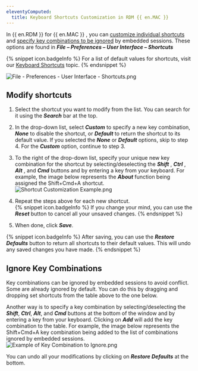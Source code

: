 ```yaml
---
eleventyComputed:
  title: Keyboard Shortcuts Customization in RDM {{ en.MAC }}
---
```

In {{ en.RDM }} for {{ en.MAC }} , you can <a href="#modify">customize individual shortcuts</a> and <a href="#ignore">specify key combinations to be ignored</a> by embedded sessions. These options are found in ***File – Preferences – User Interface – Shortcuts***

{% snippet icon.badgeInfo %}
For a list of default values for shortcuts, visit our [Keyboard Shortcuts](https://helprdmmac.devolutions.net/support_keyboardshortcuts.html) topic.
{% endsnippet %}

![File - Preferences - User Interface - Shortcuts.png](https://webdevolutions.azureedge.net/docs/en/kb/KB2102.png)

## Modify shortcuts
<a name="modify"></a>

1. Select the shortcut you want to modify from the list. You can search for it using the ***Search*** bar at the top.
1. In the drop-down list, select ***Custom*** to specify a new key combination, ***None*** to disable the shortcut, or ***Default*** to return the shortcut to its default value. If you selected the ***None*** or ***Default*** options, skip to step 4. For the ***Custom*** option, continue to step 3.
1. To the right of the drop-down list, specify your unique new key combination for the shortcut by selecting/deselecting the ***Shift*** , ***Ctrl*** , ***Alt*** , and ***Cmd*** buttons and by entering a key from your keyboard. For example, the image below represents the ***About*** function being assigned the Shift+Cmd+A shortcut.
![Shortcut Customization Example.png](https://webdevolutions.azureedge.net/docs/en/kb/KB2094.png)
1. Repeat the steps above for each new shortcut.  
{% snippet icon.badgeInfo %}
If you change your mind, you can use the ***Reset*** button to cancel all your unsaved changes.
{% endsnippet %}  

5. When done, click ***Save***.

{% snippet icon.badgeInfo %}
After saving, you can use the ***Restore Defaults*** button to return all shortcuts to their default values. This will undo any saved changes you have made.
{% endsnippet %}

## Ignore Key Combinations
<a name="ignore"></a>

Key combinations can be ignored by embedded sessions to avoid conflict. Some are already ignored by default. You can do this by dragging and dropping set shortcuts from the table above to the one below.

Another way is to specify a key combination by selecting/deselecting the ***Shift***, ***Ctrl***, ***Alt***, and ***Cmd*** buttons at the bottom of the window and by entering a key from your keyboard. Clicking on ***Add*** will add the key combination to the table. For example, the image below represents the Shift+Cmd+A key combination being added to the list of combinations ignored by embedded sessions.  
![Example of Key Combination to Ignore.png](https://webdevolutions.azureedge.net/docs/en/kb/KB2095.png)  

You can undo all your modifications by clicking on ***Restore Defaults*** at the bottom.
